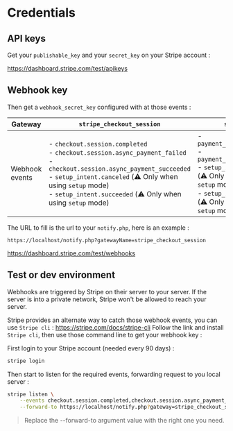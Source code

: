 # Credentials

## API keys

Get your `publishable_key` and your `secret_key` on your Stripe account :

https://dashboard.stripe.com/test/apikeys

## Webhook key

Then get a `webhook_secret_key` configured with at those events :

| Gateway | `stripe_checkout_session` | `stripe_js` |
|-|-|-|
| Webhook events |  - `checkout.session.completed`<br> - `checkout.session.async_payment_failed`<br> - `checkout.session.async_payment_succeeded`<br> - `setup_intent.canceled` (⚠️ Only when using `setup` mode)<br> - `setup_intent.succeeded`  (⚠️ Only when using `setup` mode) |  - `payment_intent.canceled`<br> - `payment_intent.succeeded`<br> - `setup_intent.canceled` (⚠️ Only when using `setup` mode)<br> - `setup_intent.succeeded`  (⚠️ Only when using `setup` mode) |

The URL to fill is the url to your `notify.php`, here is an example :

```
https://localhost/notify.php?gatewayName=stripe_checkout_session
```

https://dashboard.stripe.com/test/webhooks

## Test or dev environment

Webhooks are triggered by Stripe on their server to your server.
If the server is into a private network, Stripe won't be allowed to reach your server.

Stripe provides an alternate way to catch those webhook events, you can use
`Stripe cli` : https://stripe.com/docs/stripe-cli
Follow the link and install `Stripe cli`, then use those command line to get
your webhook key :

First login to your Stripe account (needed every 90 days) :

```bash
stripe login
```

Then start to listen for the required events, forwarding request to you local server :

```bash
stripe listen \
    --events checkout.session.completed,checkout.session.async_payment_failed,checkout.session.async_payment_succeeded,setup_intent.canceled,setup_intent.succeeded \
    --forward-to https://localhost/notify.php?gateway=stripe_checkout_session
```

> Replace the --forward-to argument value with the right one you need.
